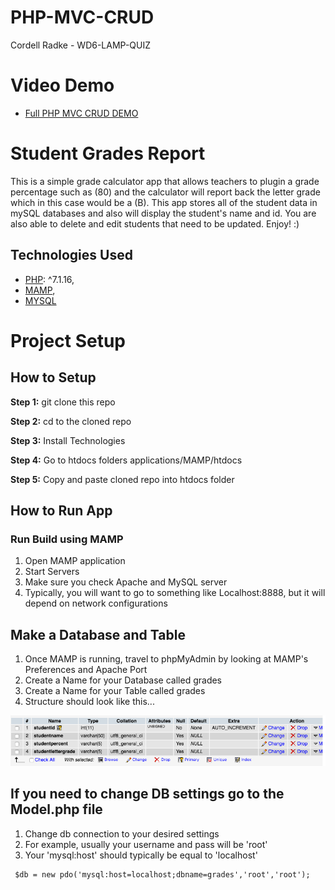 # PHP-MVC-CRUD 
Cordell Radke - WD6-LAMP-QUIZ

# Video Demo

* [Full PHP MVC CRUD DEMO](https://www.youtube.com/watch?v=1Rit8vXA4t8&feature=youtu.be)

#  Student Grades Report

This is a simple grade calculator app that allows teachers to plugin a grade percentage such as (80) and the calculator will report back the letter grade which in this case would be a (B). This app stores all of the student data in mySQL databases and also will display the student's name and id. You are also able to delete and edit students that need to be updated. Enjoy! :)


## Technologies Used

* [PHP](http://www.php.net/): ^7.1.16,
* [MAMP](https://www.mamp.info/en/), 
* [MYSQL](https://www.mysql.com/)


# Project Setup

## How to Setup

**Step 1:** git clone this repo

**Step 2:** cd to the cloned repo

**Step 3:** Install Technologies

**Step 4:** Go to htdocs folders applications/MAMP/htdocs 

**Step 5:** Copy and paste cloned repo into htdocs folder

## How to Run App

### Run Build using MAMP
   
1. Open MAMP application
2. Start Servers
3. Make sure you check Apache and MySQL server
4. Typically, you will want to go to something like Localhost:8888, but it will depend on network configurations


## Make a Database and Table

1. Once MAMP is running, travel to phpMyAdmin by looking at MAMP's Preferences and Apache Port
2. Create a Name for your Database called grades
3. Create a Name for your Table called grades
4. Structure should look like this...


![alt text](assets/images/database.png)


## If you need to change DB settings go to the Model.php file

1. Change db connection to your desired settings
2. For example, usually your username and pass will be 'root'
3. Your 'mysql:host' should typically be equal to 'localhost' 

```
 $db = new pdo('mysql:host=localhost;dbname=grades','root','root');

```
